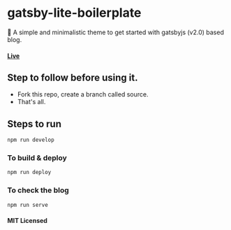 # gatsby-lite-boilerplate

💅 A simple and minimalistic theme to get started with gatsbyjs (v2.0) based blog.

#### [Live](https://gokulkrishh.github.io)

## Step to follow before using it.

- Fork this repo, create a branch called source.
- That's all.

## Steps to run

```bash
npm run develop
```

### To build & deploy

```bash
npm run deploy
```

### To check the blog

```bash
npm run serve
```

#### MIT Licensed
